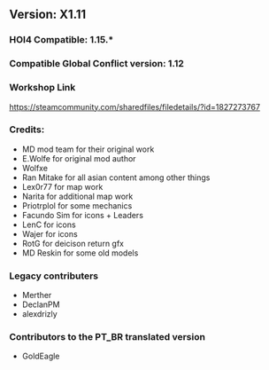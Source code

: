 ## Version: X1.11
### HOI4 Compatible: 1.15.*
### Compatible Global Conflict version: 1.12
### Workshop Link
https://steamcommunity.com/sharedfiles/filedetails/?id=1827273767
### Credits:
- MD mod team for their original work
- E.Wolfe for original mod author
- Wolfxe
- Ran Mitake for all asian content among other things
- Lex0r77 for map work
- Narita for additional map work
- Priotrplol for some mechanics
- Facundo Sim for icons + Leaders
- LenC for icons
- Wajer for icons
- RotG for deicison return gfx
- MD Reskin for some old models

### Legacy contributers
- Merther
- DeclanPM
- alexdrizly

### Contributors to the PT_BR translated version
- GoldEagle
